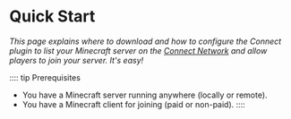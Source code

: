 # Quick Start

_This page explains where to download and how to configure the Connect plugin to list your Minecraft
server on the [Connect Network](/guide/#the-connect-network) and allow players to join your server.
It's easy!_

:::: tip Prerequisites 
- You have a Minecraft server running anywhere (locally or remote).
- You have a Minecraft client for joining (paid or non-paid).
::::

<!--@include: ./includes/downloads.md-->

<!--@include: ./includes/joining.md-->
